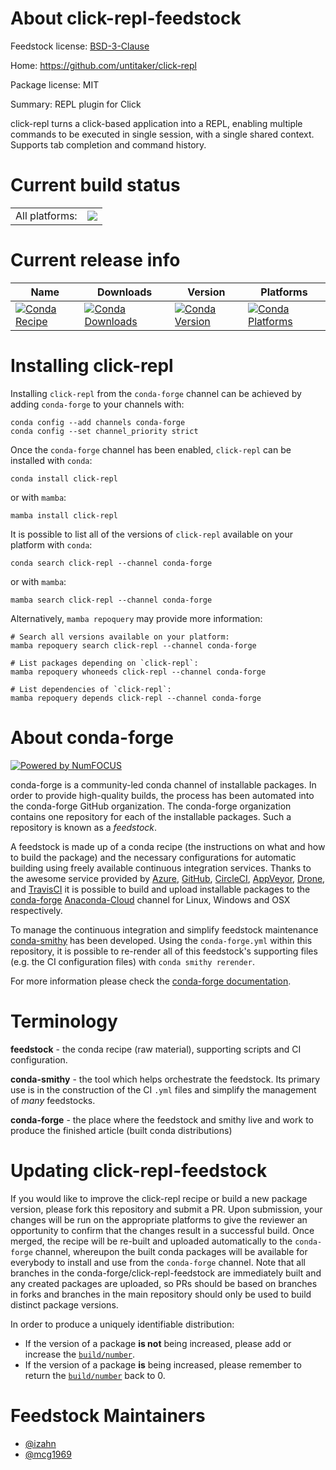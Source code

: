 About click-repl-feedstock
==========================

Feedstock license: [BSD-3-Clause](https://github.com/conda-forge/click-repl-feedstock/blob/main/LICENSE.txt)

Home: https://github.com/untitaker/click-repl

Package license: MIT

Summary: REPL plugin for Click

click-repl turns a click-based application into a REPL, enabling
multiple commands to be executed in single session, with a single
shared context. Supports tab completion and command history.


Current build status
====================


<table><tr><td>All platforms:</td>
    <td>
      <a href="https://dev.azure.com/conda-forge/feedstock-builds/_build/latest?definitionId=6648&branchName=main">
        <img src="https://dev.azure.com/conda-forge/feedstock-builds/_apis/build/status/click-repl-feedstock?branchName=main">
      </a>
    </td>
  </tr>
</table>

Current release info
====================

| Name | Downloads | Version | Platforms |
| --- | --- | --- | --- |
| [![Conda Recipe](https://img.shields.io/badge/recipe-click--repl-green.svg)](https://anaconda.org/conda-forge/click-repl) | [![Conda Downloads](https://img.shields.io/conda/dn/conda-forge/click-repl.svg)](https://anaconda.org/conda-forge/click-repl) | [![Conda Version](https://img.shields.io/conda/vn/conda-forge/click-repl.svg)](https://anaconda.org/conda-forge/click-repl) | [![Conda Platforms](https://img.shields.io/conda/pn/conda-forge/click-repl.svg)](https://anaconda.org/conda-forge/click-repl) |

Installing click-repl
=====================

Installing `click-repl` from the `conda-forge` channel can be achieved by adding `conda-forge` to your channels with:

```
conda config --add channels conda-forge
conda config --set channel_priority strict
```

Once the `conda-forge` channel has been enabled, `click-repl` can be installed with `conda`:

```
conda install click-repl
```

or with `mamba`:

```
mamba install click-repl
```

It is possible to list all of the versions of `click-repl` available on your platform with `conda`:

```
conda search click-repl --channel conda-forge
```

or with `mamba`:

```
mamba search click-repl --channel conda-forge
```

Alternatively, `mamba repoquery` may provide more information:

```
# Search all versions available on your platform:
mamba repoquery search click-repl --channel conda-forge

# List packages depending on `click-repl`:
mamba repoquery whoneeds click-repl --channel conda-forge

# List dependencies of `click-repl`:
mamba repoquery depends click-repl --channel conda-forge
```


About conda-forge
=================

[![Powered by
NumFOCUS](https://img.shields.io/badge/powered%20by-NumFOCUS-orange.svg?style=flat&colorA=E1523D&colorB=007D8A)](https://numfocus.org)

conda-forge is a community-led conda channel of installable packages.
In order to provide high-quality builds, the process has been automated into the
conda-forge GitHub organization. The conda-forge organization contains one repository
for each of the installable packages. Such a repository is known as a *feedstock*.

A feedstock is made up of a conda recipe (the instructions on what and how to build
the package) and the necessary configurations for automatic building using freely
available continuous integration services. Thanks to the awesome service provided by
[Azure](https://azure.microsoft.com/en-us/services/devops/), [GitHub](https://github.com/),
[CircleCI](https://circleci.com/), [AppVeyor](https://www.appveyor.com/),
[Drone](https://cloud.drone.io/welcome), and [TravisCI](https://travis-ci.com/)
it is possible to build and upload installable packages to the
[conda-forge](https://anaconda.org/conda-forge) [Anaconda-Cloud](https://anaconda.org/)
channel for Linux, Windows and OSX respectively.

To manage the continuous integration and simplify feedstock maintenance
[conda-smithy](https://github.com/conda-forge/conda-smithy) has been developed.
Using the ``conda-forge.yml`` within this repository, it is possible to re-render all of
this feedstock's supporting files (e.g. the CI configuration files) with ``conda smithy rerender``.

For more information please check the [conda-forge documentation](https://conda-forge.org/docs/).

Terminology
===========

**feedstock** - the conda recipe (raw material), supporting scripts and CI configuration.

**conda-smithy** - the tool which helps orchestrate the feedstock.
                   Its primary use is in the construction of the CI ``.yml`` files
                   and simplify the management of *many* feedstocks.

**conda-forge** - the place where the feedstock and smithy live and work to
                  produce the finished article (built conda distributions)


Updating click-repl-feedstock
=============================

If you would like to improve the click-repl recipe or build a new
package version, please fork this repository and submit a PR. Upon submission,
your changes will be run on the appropriate platforms to give the reviewer an
opportunity to confirm that the changes result in a successful build. Once
merged, the recipe will be re-built and uploaded automatically to the
`conda-forge` channel, whereupon the built conda packages will be available for
everybody to install and use from the `conda-forge` channel.
Note that all branches in the conda-forge/click-repl-feedstock are
immediately built and any created packages are uploaded, so PRs should be based
on branches in forks and branches in the main repository should only be used to
build distinct package versions.

In order to produce a uniquely identifiable distribution:
 * If the version of a package **is not** being increased, please add or increase
   the [``build/number``](https://docs.conda.io/projects/conda-build/en/latest/resources/define-metadata.html#build-number-and-string).
 * If the version of a package **is** being increased, please remember to return
   the [``build/number``](https://docs.conda.io/projects/conda-build/en/latest/resources/define-metadata.html#build-number-and-string)
   back to 0.

Feedstock Maintainers
=====================

* [@izahn](https://github.com/izahn/)
* [@mcg1969](https://github.com/mcg1969/)


